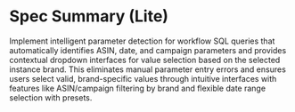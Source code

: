 # Spec Summary (Lite)

Implement intelligent parameter detection for workflow SQL queries that automatically identifies ASIN, date, and campaign parameters and provides contextual dropdown interfaces for value selection based on the selected instance brand. This eliminates manual parameter entry errors and ensures users select valid, brand-specific values through intuitive interfaces with features like ASIN/campaign filtering by brand and flexible date range selection with presets.